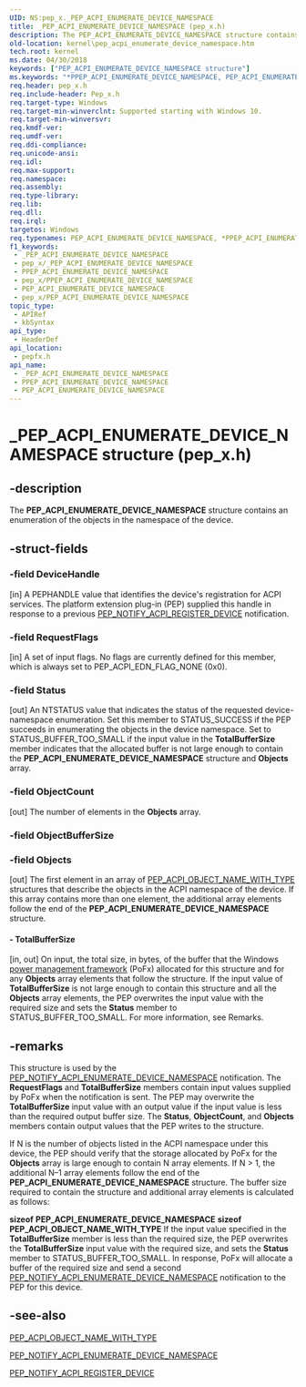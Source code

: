 ```yaml
---
UID: NS:pep_x._PEP_ACPI_ENUMERATE_DEVICE_NAMESPACE
title: _PEP_ACPI_ENUMERATE_DEVICE_NAMESPACE (pep_x.h)
description: The PEP_ACPI_ENUMERATE_DEVICE_NAMESPACE structure contains an enumeration of the objects in the namespace of the device.
old-location: kernel\pep_acpi_enumerate_device_namespace.htm
tech.root: kernel
ms.date: 04/30/2018
keywords: ["PEP_ACPI_ENUMERATE_DEVICE_NAMESPACE structure"]
ms.keywords: "*PPEP_ACPI_ENUMERATE_DEVICE_NAMESPACE, PEP_ACPI_ENUMERATE_DEVICE_NAMESPACE, PEP_ACPI_ENUMERATE_DEVICE_NAMESPACE structure [Kernel-Mode Driver Architecture], PPEP_ACPI_ENUMERATE_DEVICE_NAMESPACE, PPEP_ACPI_ENUMERATE_DEVICE_NAMESPACE structure pointer [Kernel-Mode Driver Architecture], _PEP_ACPI_ENUMERATE_DEVICE_NAMESPACE, kernel.pep_acpi_enumerate_device_namespace, pepfx/PEP_ACPI_ENUMERATE_DEVICE_NAMESPACE, pepfx/PPEP_ACPI_ENUMERATE_DEVICE_NAMESPACE"
req.header: pep_x.h
req.include-header: Pep_x.h
req.target-type: Windows
req.target-min-winverclnt: Supported starting with Windows 10.
req.target-min-winversvr: 
req.kmdf-ver: 
req.umdf-ver: 
req.ddi-compliance: 
req.unicode-ansi: 
req.idl: 
req.max-support: 
req.namespace: 
req.assembly: 
req.type-library: 
req.lib: 
req.dll: 
req.irql: 
targetos: Windows
req.typenames: PEP_ACPI_ENUMERATE_DEVICE_NAMESPACE, *PPEP_ACPI_ENUMERATE_DEVICE_NAMESPACE
f1_keywords:
 - _PEP_ACPI_ENUMERATE_DEVICE_NAMESPACE
 - pep_x/_PEP_ACPI_ENUMERATE_DEVICE_NAMESPACE
 - PPEP_ACPI_ENUMERATE_DEVICE_NAMESPACE
 - pep_x/PPEP_ACPI_ENUMERATE_DEVICE_NAMESPACE
 - PEP_ACPI_ENUMERATE_DEVICE_NAMESPACE
 - pep_x/PEP_ACPI_ENUMERATE_DEVICE_NAMESPACE
topic_type:
 - APIRef
 - kbSyntax
api_type:
 - HeaderDef
api_location:
 - pepfx.h
api_name:
 - _PEP_ACPI_ENUMERATE_DEVICE_NAMESPACE
 - PPEP_ACPI_ENUMERATE_DEVICE_NAMESPACE
 - PEP_ACPI_ENUMERATE_DEVICE_NAMESPACE
---
```


# _PEP_ACPI_ENUMERATE_DEVICE_NAMESPACE structure (pep_x.h)


## -description

The <b>PEP_ACPI_ENUMERATE_DEVICE_NAMESPACE</b> structure contains an enumeration of the objects in the namespace of the device.

## -struct-fields

### -field DeviceHandle

[in] A PEPHANDLE value that identifies the device's registration for ACPI services. The platform extension plug-in (PEP) supplied this handle in response to a previous <a href="/windows-hardware/drivers/ddi/pepfx/ns-pepfx-_pep_acpi_register_device">PEP_NOTIFY_ACPI_REGISTER_DEVICE</a> notification.

### -field RequestFlags

[in] A set of input flags. No flags are currently defined for this member, which is always set to PEP_ACPI_EDN_FLAG_NONE (0x0).

### -field Status

[out] An NTSTATUS value that indicates the status of the requested device-namespace enumeration. Set this member to STATUS_SUCCESS if the PEP succeeds in enumerating the objects in the device namespace. Set to STATUS_BUFFER_TOO_SMALL if the input value in the <b>TotalBufferSize</b> member indicates that the allocated buffer is not large enough to contain the <b>PEP_ACPI_ENUMERATE_DEVICE_NAMESPACE</b> structure and <b>Objects</b> array.

### -field ObjectCount

[out] The number of elements in the <b>Objects</b> array.

### -field ObjectBufferSize

### -field Objects

[out] The first element in an array of <a href="/windows-hardware/drivers/ddi/pepfx/ns-pepfx-_pep_acpi_object_name_with_type">PEP_ACPI_OBJECT_NAME_WITH_TYPE</a> structures that describe the objects in the ACPI namespace of the device. If this array contains more than one element, the additional array elements follow the end of the <b>PEP_ACPI_ENUMERATE_DEVICE_NAMESPACE</b> structure.


#### - TotalBufferSize

[in, out] On input, the total size, in bytes, of the buffer that the Windows <a href="/windows-hardware/drivers/ddi/_kernel/#device-power-management">power management framework</a> (PoFx) allocated for this structure and for any <b>Objects</b> array elements that follow the structure. If the input value of <b>TotalBufferSize</b> is not large enough to contain this structure and all the <b>Objects</b> array elements, the PEP overwrites the input value with the required size and sets the <b>Status</b> member to STATUS_BUFFER_TOO_SMALL. For more information, see Remarks.

## -remarks

This structure is used by the <a href="/windows-hardware/drivers/ddi/pepfx/ns-pepfx-_pep_acpi_enumerate_device_namespace">PEP_NOTIFY_ACPI_ENUMERATE_DEVICE_NAMESPACE</a> notification. The <b>RequestFlags</b> and <b>TotalBufferSize</b> members contain input values supplied by PoFx when the notification is sent. The PEP may overwrite the <b>TotalBufferSize</b> input value with an output value if the input value is less than the required output buffer size. The <b>Status</b>, <b>ObjectCount</b>, and <b>Objects</b> members contain output values that the PEP writes to the structure.

If N is the number of objects listed in the ACPI namespace under this device, the PEP should verify that the storage allocated by PoFx for the <b>Objects</b> array is large enough to contain N array elements. If N > 1, the additional N–1 array elements follow the end of the <b>PEP_ACPI_ENUMERATE_DEVICE_NAMESPACE</b> structure. The buffer size required to contain the structure and additional array elements is calculated as follows:

<b>sizeof</b>
<b>PEP_ACPI_ENUMERATE_DEVICE_NAMESPACE</b>
<b>sizeof</b>
<b>PEP_ACPI_OBJECT_NAME_WITH_TYPE</b>
If the input value specified in the <b>TotalBufferSize</b> member is less than the required size, the PEP overwrites the <b>TotalBufferSize</b> input value with the required size, and sets the <b>Status</b> member to STATUS_BUFFER_TOO_SMALL. In response, PoFx will allocate a buffer of the required size and send a second <a href="/windows-hardware/drivers/ddi/pepfx/ns-pepfx-_pep_acpi_enumerate_device_namespace">PEP_NOTIFY_ACPI_ENUMERATE_DEVICE_NAMESPACE</a> notification to the PEP for this device.

## -see-also

<a href="/windows-hardware/drivers/ddi/pepfx/ns-pepfx-_pep_acpi_object_name_with_type">PEP_ACPI_OBJECT_NAME_WITH_TYPE</a>



<a href="/windows-hardware/drivers/ddi/pepfx/ns-pepfx-_pep_acpi_enumerate_device_namespace">PEP_NOTIFY_ACPI_ENUMERATE_DEVICE_NAMESPACE</a>



<a href="/windows-hardware/drivers/ddi/pepfx/ns-pepfx-_pep_acpi_register_device">PEP_NOTIFY_ACPI_REGISTER_DEVICE</a>

